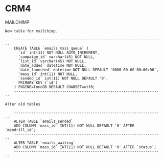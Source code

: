 # CRM4
  MAILCHIMP
  
    New table for mailchimp.
    
        --------------------------------------------------------------------
        CREATE TABLE `emails_mass_queue` (
          `id` int(11) NOT NULL AUTO_INCREMENT,
          `campaign_id` varchar(45) NOT NULL,
          `list_id` varchar(45) NOT NULL,
          `date_added` datetime NOT NULL,
          `date_launched` datetime NOT NULL DEFAULT '0000-00-00 00:00:00',
          `mass_id` int(11) NOT NULL,
          `sended_id` int(11) NOT NULL DEFAULT '0',
          PRIMARY KEY (`id`)
        ) ENGINE=InnoDB DEFAULT CHARSET=utf8;
        --------------------------------------------------------------------

    Alter old tables
    
        --------------------------------------------------------------------
        ALTER TABLE `emails_sended`
        ADD COLUMN `mass_id` INT(11) NOT NULL DEFAULT '0' AFTER `mandrill_id`;
        --------------------------------------------------------------------
        ALTER TABLE `emails_waiting`
        ADD COLUMN `mass_id` INT(11) NOT NULL DEFAULT '0' AFTER `status`;
        --------------------------------------------------------------------
        
